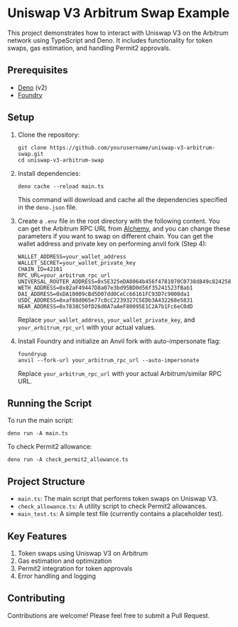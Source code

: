 # Uniswap V3 Arbitrum Swap Example

This project demonstrates how to interact with Uniswap V3 on the Arbitrum network using TypeScript and Deno. It includes functionality for token swaps, gas estimation, and handling Permit2 approvals.

## Prerequisites

- [Deno](https://deno.land/) (v2)
- [Foundry](https://book.getfoundry.sh/getting-started/installation.html)

## Setup

1. Clone the repository:
   ```
   git clone https://github.com/yourusername/uniswap-v3-arbitrum-swap.git
   cd uniswap-v3-arbitrum-swap
   ```

2. Install dependencies:
   ```
   deno cache --reload main.ts
   ```
   This command will download and cache all the dependencies specified in the `deno.json` file.

3. Create a `.env` file in the root directory with the following content. You can get the Arbitrum RPC URL from [Alchemy](https://www.alchemy.com/), and you can change these parameters if you want to swap on different chain. You can get the wallet address and private key on performing anvil fork (Step 4):
   ```
   WALLET_ADDRESS=your_wallet_address
   WALLET_SECRET=your_wallet_private_key
   CHAIN_ID=42161
   RPC_URL=your_arbitrum_rpc_url
   UNIVERSAL_ROUTER_ADDRESS=0x5E325eDA8064b456f4781070C0738d849c824258
   WETH_ADDRESS=0x82aF49447D8a07e3bd95BD0d56f35241523fBab1
   DAI_ADDRESS=0xDA10009cBd5D07dd0CeCc66161FC93D7c9000da1
   USDC_ADDRESS=0xaf88d065e77c8cC2239327C5EDb3A432268e5831
   NEAR_ADDRESS=0x7838C50fD26d0A7aAeF80095E1C2A7b1Fc6eC0dD
   ```
   Replace `your_wallet_address`, `your_wallet_private_key`, and `your_arbitrum_rpc_url` with your actual values.

4. Install Foundry and initialize an Anvil fork with auto-impersonate flag:
   ```
   foundryup
   anvil --fork-url your_arbitrum_rpc_url --auto-impersonate
   ```
   Replace `your_arbitrum_rpc_url` with your actual Arbitrum/similar RPC URL.

## Running the Script

To run the main script:
```
deno run -A main.ts
```

To check Permit2 allowance:
```
deno run -A check_permit2_allowance.ts
```


## Project Structure

- `main.ts`: The main script that performs token swaps on Uniswap V3.
- `check_allowance.ts`: A utility script to check Permit2 allowances.
- `main_test.ts`: A simple test file (currently contains a placeholder test).

## Key Features

1. Token swaps using Uniswap V3 on Arbitrum
2. Gas estimation and optimization
3. Permit2 integration for token approvals
4. Error handling and logging


## Contributing

Contributions are welcome! Please feel free to submit a Pull Request.

